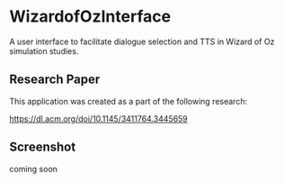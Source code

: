 # WizardofOzInterface
A user interface to facilitate dialogue selection and TTS in Wizard of Oz simulation studies.

## Research Paper
This application was created as a part of the following research:

https://dl.acm.org/doi/10.1145/3411764.3445659

## Screenshot
coming soon
